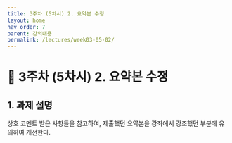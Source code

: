 ```yaml
---
title: 3주차 (5차시) 2. 요약본 수정
layout: home
nav_order: 7
parent: 강의내용
permalink: /lectures/week03-05-02/
---
```


# 📝 3주차 (5차시) 2. 요약본 수정

## 1. 과제 설명

상호 코멘트 받은 사항들을 참고하여, 제출했던 요약본을 강좌에서 강조했던 부분에 유의하여 개선한다.


